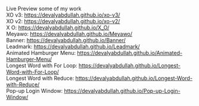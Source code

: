 <img src="http://drive.google.com/uc?export=view&amp;id=1NiZJDxrhhQNsT0vUZlzdQVlC8zWamaec" alt="">

Live Preview some of my work<br>
XO v3: https://devalyabdullah.github.io/xo-v3/<br>
XO v2: https://devalyabdullah.github.io/xo-v2/<br>
X O: https://devalyabdullah.github.io/X_O/<br>
Meyawo: https://devalyabdullah.github.io/Meyawo/<br>
Banner: https://devalyabdullah.github.io/Banner/<br>
Leadmark: https://devalyabdullah.github.io/Leadmark/<br>
Animated Hamburger Menu: https://devalyabdullah.github.io/Animated-Hamburger-Menu/<br>
Longest Word with For Loop: https://devalyabdullah.github.io/Longest-Word-with-For-Loop/<br>
Longest Word with Reduce: https://devalyabdullah.github.io/Longest-Word-with-Reduce/<br>
Pop-up Login Window: https://devalyabdullah.github.io/Pop-up-Login-Window/
